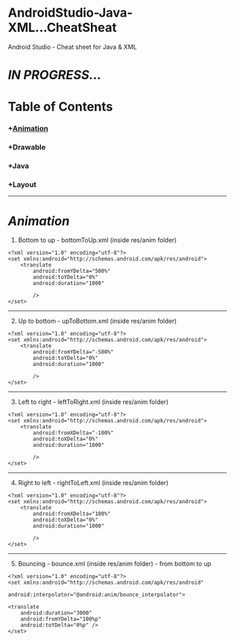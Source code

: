 # AndroidStudio-Java-XML...CheatSheat
Android Studio - Cheat sheet for Java &amp; XML
# <em>IN PROGRESS...</em> #
# Table of Contents

### +[Animation](#animation-1)  
### +Drawable
### +Java
### +Layout

***
# <a href="animation"></a><em>Animation</em>   
1) Bottom to up - bottomToUp.xml (inside res/anim folder)  
````
<?xml version="1.0" encoding="utf-8"?>
<set xmlns:android="http://schemas.android.com/apk/res/android">
    <translate
        android:fromYDelta="500%"
        android:toYDelta="0%"
        android:duration="1000"

        />
</set>
```` 
***
2) Up to bottom - upToBottom.xml (inside res/anim folder)
````
<?xml version="1.0" encoding="utf-8"?>
<set xmlns:android="http://schemas.android.com/apk/res/android">
    <translate
        android:fromYDelta="-500%"
        android:toYDelta="0%"
        android:duration="1000"

        />
</set>
````
***
3) Left to right - leftToRight.xml (inside res/anim folder)
````
<?xml version="1.0" encoding="utf-8"?>
<set xmlns:android="http://schemas.android.com/apk/res/android">
    <translate
        android:fromXDelta="-100%"
        android:toXDelta="0%"
        android:duration="1000"

        />
</set>
````
***
4) Right to left - rightToLeft.xml (inside res/anim folder)
````
<?xml version="1.0" encoding="utf-8"?>
<set xmlns:android="http://schemas.android.com/apk/res/android">
    <translate
        android:fromXDelta="100%"
        android:toXDelta="0%"
        android:duration="1000"

        />
</set>
````
***
5) Bouncing - bounce.xml (inside res/anim folder) - from bottom to up
````
<?xml version="1.0" encoding="utf-8"?>
<set xmlns:android="http://schemas.android.com/apk/res/android"

android:interpolator="@android:anim/bounce_interpolator">

<translate
    android:duration="3000"
    android:fromYDelta="100%p"
    android:toYDelta="0%p" />
</set>
````

